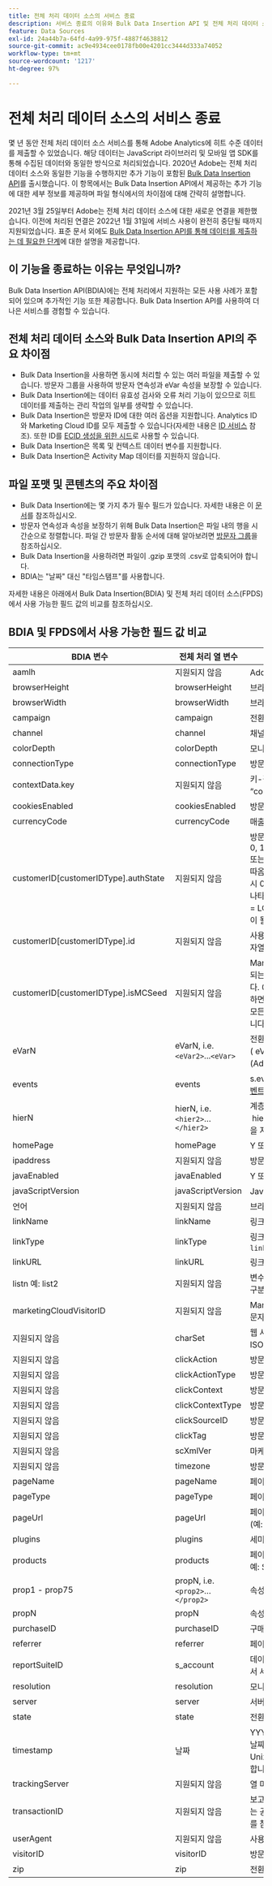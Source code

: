 ```yaml
---
title: 전체 처리 데이터 소스의 서비스 종료
description: 서비스 종료의 이유와 Bulk Data Insertion API 및 전체 처리 데이터 소스 간 비교
feature: Data Sources
exl-id: 24a44b7a-64fd-4a99-975f-4887f4638812
source-git-commit: ac9e4934cee0178fb00e4201cc3444d333a74052
workflow-type: tm+mt
source-wordcount: '1217'
ht-degree: 97%

---
```


# 전체 처리 데이터 소스의 서비스 종료

몇 년 동안 전체 처리 데이터 소스 서비스를 통해 Adobe Analytics에 히트 수준 데이터를 제출할 수 있었습니다. 해당 데이터는 JavaScript 라이브러리 및 모바일 앱 SDK를 통해 수집된 데이터와 동일한 방식으로 처리되었습니다. 2020년 Adobe는 전체 처리 데이터 소스와 동일한 기능을 수행하지만 추가 기능이 포함된 [Bulk Data Insertion API](https://www.adobe.io/apis/experiencecloud/analytics/docs.html#!AdobeDocs/analytics-2.0-apis/master/bdia.md)를 출시했습니다. 이 항목에서는 Bulk Data Insertion API에서 제공하는 추가 기능에 대한 세부 정보를 제공하며 파일 형식에서의 차이점에 대해 간략히 설명합니다.

2021년 3월 25일부터 Adobe는 전체 처리 데이터 소스에 대한 새로운 연결을 제한했습니다. 이전에 처리된 연결은 2022년 1월 31일에 서비스 사용이 완전히 중단될 때까지 지원되었습니다. 표준 문서 외에도 [Bulk Data Insertion API를 통해 데이터를 제출하는 데 필요한 단계](https://adobe.ly/aabdia)에 대한 설명을 제공합니다.

## 이 기능을 종료하는 이유는 무엇입니까?

Bulk Data Insertion API(BDIA)에는 전체 처리에서 지원하는 모든 사용 사례가 포함되어 있으며 추가적인 기능 또한 제공합니다. Bulk Data Insertion API를 사용하여 더 나은 서비스를 경험할 수 있습니다.

## 전체 처리 데이터 소스와 Bulk Data Insertion API의 주요 차이점

* Bulk Data Insertion을 사용하면 동시에 처리할 수 있는 여러 파일을 제출할 수 있습니다. 방문자 그룹을 사용하여 방문자 연속성과 eVar 속성을 보장할 수 있습니다.
* Bulk Data Insertion에는 데이터 유효성 검사와 오류 처리 기능이 있으므로 히트 데이터를 제출하는 관리 작업의 일부를 생략할 수 있습니다.
* Bulk Data Insertion은 방문자 ID에 대한 여러 옵션을 지원합니다. Analytics ID와 Marketing Cloud ID를 모두 제출할 수 있습니다(자세한 내용은 [ID 서비스](https://experienceleague.adobe.com/docs/id-service/using/home.html?lang=ko-KR) 참조). 또한 ID를 [ECID 생성을 위한 시드](https://www.adobe.io/apis/experiencecloud/analytics/docs.html#!AdobeDocs/analytics-2.0-apis/master/bdia.md#customer-id-and-experience-cloud-visitor-id-seeds)로 사용할 수 있습니다.
* Bulk Data Insertion은 목록 및 컨텍스트 데이터 변수를 지원합니다.
* Bulk Data Insertion은 Activity Map 데이터를 지원하지 않습니다.

## 파일 포맷 및 콘텐츠의 주요 차이점

* Bulk Data Insertion에는 몇 가지 추가 필수 필드가 있습니다. 자세한 내용은 이 [문서](https://www.adobe.io/apis/experiencecloud/analytics/docs.html#!AdobeDocs/analytics-2.0-apis/master/bdia.md)를 참조하십시오.
* 방문자 연속성과 속성을 보장하기 위해 Bulk Data Insertion은 파일 내의 행을 시간순으로 정렬합니다. 파일 간 방문자 활동 순서에 대해 알아보려면 [방문자 그룹](https://www.adobe.io/apis/experiencecloud/analytics/docs.html#!AdobeDocs/analytics-2.0-apis/master/bdia.md#visitor-groups)을 참조하십시오.
* Bulk Data Insertion을 사용하려면 파일이 .gzip 포맷의 .csv로 압축되어야 합니다.
* BDIA는 &quot;날짜&quot; 대신 &quot;타임스탬프&quot;를 사용합니다.

자세한 내용은 아래에서 Bulk Data Insertion(BDIA) 및 전체 처리 데이터 소스(FPDS)에서 사용 가능한 필드 값의 비교를 참조하십시오.

## BDIA 및 FPDS에서 사용 가능한 필드 값 비교

| BDIA 변수 | 전체 처리 열 변수 | 설명 |
| --- | --- | --- |
| aamlh | 지원되지 않음 | Adobe Audience Manager 위치 힌트 |
| browserHeight | browserHeight | 브라우저 높이, 픽셀 단위(예: 768) |
| browserWidth | browserWidth | 브라우저 너비, 픽셀 단위(예: 1024) |
| campaign | campaign | 전환 캠페인 추적 코드 |
| channel | channel | 채널 문자열(예: 스포츠 섹션) |
| colorDepth | colorDepth | 모니터 색상 깊이, 비트 단위(예: 24) |
| connectionType | connectionType | 방문자의 연결 유형(LAN 또는 모뎀) |
| contextData.key | 지원되지 않음 | 키-값 쌍은 헤더 이름을 “contextData.product” 또는 “contextData.color”로 설정하여 지정합니다. |
| cookiesEnabled | cookiesEnabled | 방문자가 자사 세션 쿠키를 지원하는 경우 `Y` 또는 `N` |
| currencyCode | currencyCode | 매출 통화 코드 (예: `USD`) |
| customerID[customerIDType].authState | 지원되지 않음 | 방문자의 인증 상태입니다. 지원되는 값은 0, 1, 2, UNKNOWN, AUTHENTICATED, LOGGED_OUT 또는 &#39;&#39;(대소문자 구분 안 함)입니다. 연속으로 두 개의 작은 따옴표(&#39;&#39;)를 사용하면 쿼리 문자열에서 값이 생략되고 히트 시 0으로 변환됩니다. 지원되는 authState 숫자 값은 다음을 나타냅니다. 0 = UNKNOWN, 1 = AUTHENTICATED, 2 = LOGGED_OUT customerIDType은 모든 영숫자 문자열이 될 수 있지만 대/소문자를 구분해야 합니다. |
| customerID[customerIDType].id | 지원되지 않음 | 사용할 고객 ID입니다. customerIDType은 모든 영숫자 문자열이 될 수 있지만 대/소문자를 구분해야 합니다. |
| customerID[customerIDType].isMCSeed | 지원되지 않음 | Marketing Cloud 방문자 ID의 시드인지 여부입니다. 지원되는 값은 0, 1, TRUE, FALSE, &#39;&#39;(대소문자 구분 안 함)입니다. 0, FALSE 또는 두 개의 연속적인 작은따옴표(&#39;&#39;)를 사용하면 쿼리 문자열에서 값이 생략됩니다. customerIDType은 모든 영숫자 문자열이 될 수 있지만 대/소문자를 구분해야 합니다. |
| eVarN | eVarN, i.e. `<eVar2>`...`<eVar>` | 전환 eVar 이름. 최대 75개의 eVar를 가질 수 있습니다( eVar1 - eVar75) eVar 이름(eVar12) 또는 친숙한 이름(Ad Campaign 3)을 지정할 수 있습니다. |
| events | events | s.events 변수와 동일한 구문을 사용하여 형식이 지정된 [이벤트 문자열](https://experienceleague.adobe.com/docs/analytics/implementation/vars/page-vars/events/event-serialization.html#vars)입니다. 예: scAdd,event1,event7 |
| hierN | hierN, i.e. `<hier2>`…`</hier2>` | 계층 이름. 최대 5개의 계층을 가질 수 있습니다( hier1 - hier5). 기본 계층 이름`hier2` 또는 친숙한 이름(Yankees)을 지정할 수 있습니다. |
| homePage | homePage | Y 또는 N -- 현재 페이지가 방문자의 홈 페이지인지 여부. |
| ipaddress | 지원되지 않음 | 방문자의 IP 주소입니다. |
| javaEnabled | javaEnabled | Y 또는 N -- 방문자의 Java 활성화 여부. |
| javaScriptVersion | javaScriptVersion | JavaScript 버전(예: 1.3). |
| 언어 | 지원되지 않음 | 브라우저에서 지원되는 언어입니다. (예: `en-us`) |
| linkName | linkName | 링크 이름. |
| linkType | linkType | 링크 유형. 지원되는 값은 다음과 같습니다. `d: Download link`, `e: Exit link`, `o: Custom link`. |
| linkURL | linkURL | 링크의 HREF. |
| listn 예: list2 | 지원되지 않음 | 변수로 전달된 후 보고를 위해 개별 라인 항목으로 보고되는 구분 기호로 구분된 값의 목록입니다. |
| marketingCloudVisitorID | 지원되지 않음 | Marketing Cloud ID. [방문자 식별](https://experienceleague.adobe.com/docs/id-service/using/home.html#id-service-api) 및 Marketing Cloud 방문자 ID 서비스 보기 |
| 지원되지 않음 | charSet | 웹 사이트에서 지원되는 문자 세트입니다. 예를 들어 UTF-8, ISO-8859-1 등입니다. |
| 지원되지 않음 | clickAction | 방문자 클릭 맵에 대한 오브젝트 식별자(oid) |
| 지원되지 않음 | clickActionType | 방문자 클릭 맵에 대한 오브젝트 식별자 유형(oidt) |
| 지원되지 않음 | clickContext | 방문자 클릭 맵에 대한 페이지 식별자(pid) |
| 지원되지 않음 | clickContextType | 방문자 클릭 맵에 대한 페이지 식별자 유형(pidt) |
| 지원되지 않음 | clickSourceID | 방문자 클릭 맵에 대한 소스 색인(oi) |
| 지원되지 않음 | clickTag | 방문자 클릭 맵에 대한 오브젝트 태그 이름(ot) |
| 지원되지 않음 | scXmlVer | 마케팅 보고서 XML 요청 버전 번호(예: 1.0). |
| 지원되지 않음 | timezone | 방문자의 시간대와 GMT의 시차, 시간 단위(예: -8). |
| pageName | pageName | 페이지 이름 |
| pageType | pageType | 페이지 유형 (예: “오류 페이지”) |
| pageUrl | pageUrl | 페이지 URL (예: https://www.example.com/index.html) |
| plugins | plugins | 세미콜론으로 구분된 브라우저 플러그인 이름 목록입니다. |
| products | products | 페이지의 모든 제품 목록입니다. 쉼표로 구분된 제품입니다. 예: Sports;Ball;1;5.95,Toys; Top;1:1.99. |
| prop1 - prop75 | propN, i.e. `<prop2>`…`</prop2>` | 속성# 문자열(예: 스포츠 섹션) |
| propN | propN | 속성에 대한 속성 값. |
| purchaseID | purchaseID | 구매 ID 번호. |
| referrer | referrer | 페이지 레퍼러의 URL. |
| reportSuiteID | s_account | 데이터 제출을 원하는 보고서 세트를 지정합니다. 여러 보고서 세트 ID는 쉼표로 구분해야 합니다. |
| resolution | resolution | 모니터 해상도(예: 1024x768). |
| server | server | 서버 문자열. |
| state | state | 전환 상태 문자열. |
| timestamp | 날짜 | YYYY-MM-DDThh:mm:ss±UTC_offset의 ISO 8601 날짜 형식(예: 2021-09-01T12:00:00-07:00) 또는 Unix 시간 형식(1970년 1월 1일 이후 경과된 초 수)을 사용합니다. |
| trackingServer | 지원되지 않음 | 열 머리글을 통해서만 제공할 수 있습니다. |
| transactionID | 지원되지 않음 | 보고 목적으로 다중 채널 사용자 활동을 연결하는 데 사용되는 공통된 값입니다. 자세한 내용은 [데이터 소스 사용 안내서](https://experienceleague.adobe.com/docs/analytics/import/data-sources/datasrc-home.html#data-sources)를 참조하십시오. |
| userAgent | 지원되지 않음 | 사용자 에이전트 문자열 |
| visitorID | visitorID | 방문자의 Analytics ID입니다. [방문자 식별](https://experienceleague.adobe.com/docs/id-service/using/home.html)을 참조하십시오. |
| zip | zip | 전환 우편번호. |
